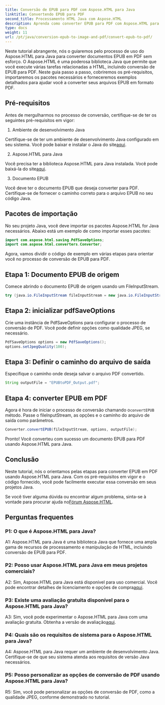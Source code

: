 ```yaml
---
title: Conversão de EPUB para PDF com Aspose.HTML para Java
linktitle: Convertendo EPUB para PDF
second_title: Processamento HTML Java com Aspose.HTML
description: Aprenda como converter EPUB para PDF com Aspose.HTML para Java. Este guia passo a passo abrange pré-requisitos, importações de pacotes e exemplos de código. Comece com a conversão de EPUB para PDF.
type: docs
weight: 11
url: /pt/java/conversion-epub-to-image-and-pdf/convert-epub-to-pdf/
---
```

Neste tutorial abrangente, nós o guiaremos pelo processo de uso do Aspose.HTML para Java para converter documentos EPUB em PDF sem esforço. O Aspose.HTML é uma poderosa biblioteca Java que permite que você execute várias tarefas relacionadas a HTML, incluindo conversão de EPUB para PDF. Neste guia passo a passo, cobriremos os pré-requisitos, importaremos os pacotes necessários e forneceremos exemplos detalhados para ajudar você a converter seus arquivos EPUB em formato PDF.

## Pré-requisitos

Antes de mergulharmos no processo de conversão, certifique-se de ter os seguintes pré-requisitos em vigor:

1. Ambiente de desenvolvimento Java

 Certifique-se de ter um ambiente de desenvolvimento Java configurado em seu sistema. Você pode baixar e instalar o Java do site[aqui](https://www.oracle.com/java/).

2. Aspose.HTML para Java

 Você precisa ter a biblioteca Aspose.HTML para Java instalada. Você pode baixá-la do site[aqui](https://releases.aspose.com/html/java/).

3. Documento EPUB

Você deve ter o documento EPUB que deseja converter para PDF. Certifique-se de fornecer o caminho correto para o arquivo EPUB no seu código Java.

## Pacotes de importação

No seu projeto Java, você deve importar os pacotes Aspose.HTML for Java necessários. Abaixo está um exemplo de como importar esses pacotes:

```java
import com.aspose.html.saving.PdfSaveOptions;
import com.aspose.html.converters.Converter;
```

Agora, vamos dividir o código de exemplo em várias etapas para orientar você no processo de conversão de EPUB para PDF.

## Etapa 1: Documento EPUB de origem

Comece abrindo o documento EPUB de origem usando um FileInputStream.

```java
try (java.io.FileInputStream fileInputStream = new java.io.FileInputStream("input.epub")) {
```

## Etapa 2: inicializar pdfSaveOptions

Crie uma instância de PdfSaveOptions para configurar o processo de conversão de PDF. Você pode definir opções como qualidade JPEG, se necessário.

```java
PdfSaveOptions options = new PdfSaveOptions();
options.setJpegQuality(100);
```

## Etapa 3: Definir o caminho do arquivo de saída

Especifique o caminho onde deseja salvar o arquivo PDF convertido.

```java
String outputFile = "EPUBtoPDF_Output.pdf";
```

## Etapa 4: converter EPUB em PDF

 Agora é hora de iniciar o processo de conversão chamando o`convertEPUB` método. Passe o fileInputStream, as opções e o caminho do arquivo de saída como parâmetros.

```java
Converter.convertEPUB(fileInputStream, options, outputFile);
```

Pronto! Você converteu com sucesso um documento EPUB para PDF usando Aspose.HTML para Java.

## Conclusão

Neste tutorial, nós o orientamos pelas etapas para converter EPUB em PDF usando Aspose.HTML para Java. Com os pré-requisitos em vigor e o código fornecido, você pode facilmente executar essa conversão em seus projetos Java.

 Se você tiver alguma dúvida ou encontrar algum problema, sinta-se à vontade para procurar ajuda no[Fórum Aspose.HTML](https://forum.aspose.com/).

## Perguntas frequentes

### P1: O que é Aspose.HTML para Java?

A1: Aspose.HTML para Java é uma biblioteca Java que fornece uma ampla gama de recursos de processamento e manipulação de HTML, incluindo conversão de EPUB para PDF.

### P2: Posso usar Aspose.HTML para Java em meus projetos comerciais?

 A2: Sim, Aspose.HTML para Java está disponível para uso comercial. Você pode encontrar detalhes de licenciamento e opções de compra[aqui](https://purchase.aspose.com/buy).

### P3: Existe uma avaliação gratuita disponível para o Aspose.HTML para Java?

 A3: Sim, você pode experimentar o Aspose.HTML para Java com uma avaliação gratuita. Obtenha a versão de avaliação[aqui](https://releases.aspose.com/html/java).

### P4: Quais são os requisitos de sistema para o Aspose.HTML para Java?

A4: Aspose.HTML para Java requer um ambiente de desenvolvimento Java. Certifique-se de que seu sistema atenda aos requisitos de versão Java necessários.

### P5: Posso personalizar as opções de conversão de PDF usando Aspose.HTML para Java?

R5: Sim, você pode personalizar as opções de conversão de PDF, como a qualidade JPEG, conforme demonstrado no tutorial.